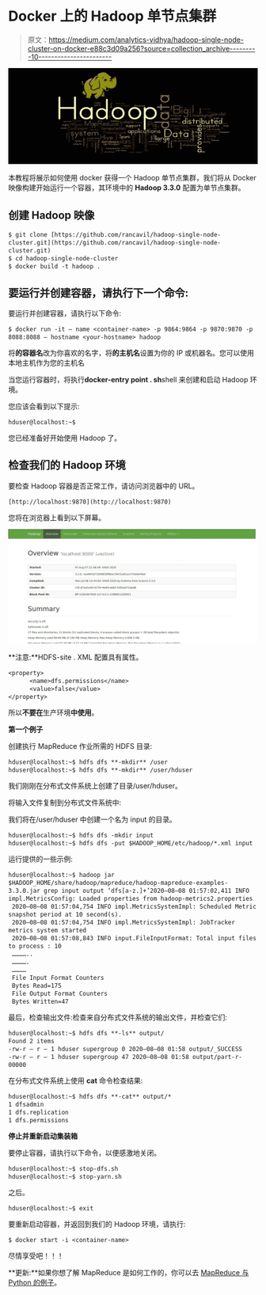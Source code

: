 # Docker 上的 Hadoop 单节点集群

> 原文：<https://medium.com/analytics-vidhya/hadoop-single-node-cluster-on-docker-e88c3d09a256?source=collection_archive---------10----------------------->

![](img/181da60dc2986ade4b6b64bba4df0449.png)

本教程将展示如何使用 docker 获得一个 Hadoop 单节点集群，我们将从 Docker 映像构建开始运行一个容器，其环境中的 **Hadoop 3.3.0** 配置为单节点集群。

## 创建 Hadoop 映像

```
$ git clone [https://github.com/rancavil/hadoop-single-node-cluster.git](https://github.com/rancavil/hadoop-single-node-cluster.git)
$ cd hadoop-single-node-cluster
$ docker build -t hadoop .
```

## 要运行并创建容器，请执行下一个命令:

要运行并创建容器，请执行以下命令:

```
$ docker run -it — name <container-name> -p 9864:9864 -p 9870:9870 -p 8088:8088 — hostname <your-hostname> hadoop
```

将**的容器名**改为你喜欢的名字，将**的主机名**设置为你的 IP 或机器名。您可以使用本地主机作为您的主机名

当您运行容器时，将执行**docker-entry point . sh**shell 来创建和启动 Hadoop 环境。

您应该会看到以下提示:

```
hduser@localhost:~$
```

您已经准备好开始使用 Hadoop 了。

## 检查我们的 Hadoop 环境

要检查 Hadoop 容器是否正常工作，请访问浏览器中的 URL。

```
[http://localhost:9870](http://localhost:9870)
```

您将在浏览器上看到以下屏幕。

![](img/8acd8ebb951f2cb20f02b0198bc7f103.png)

**注意:**HDFS-site . XML 配置具有属性。

```
<property>
      <name>dfs.permissions</name>
      <value>false</value>
</property>
```

所以**不要在**生产环境**中使用**。

**第一个例子**

创建执行 MapReduce 作业所需的 HDFS 目录:

```
hduser@localhost:~$ hdfs dfs **-mkdir** /user
hduser@localhost:~$ hdfs dfs **-mkdir** /user/hduser
```

我们刚刚在分布式文件系统上创建了目录/user/hduser。

将输入文件复制到分布式文件系统中:

我们将在/user/hduser 中创建一个名为 input 的目录。

```
hduser@localhost:~$ hdfs dfs -mkdir input
hduser@localhost:~$ hdfs dfs -put $HADOOP_HOME/etc/hadoop/*.xml input
```

运行提供的一些示例:

```
hduser@localhost:~$ hadoop jar $HADOOP_HOME/share/hadoop/mapreduce/hadoop-mapreduce-examples-3.3.0.jar grep input output ‘dfs[a-z.]+’2020–08–08 01:57:02,411 INFO impl.MetricsConfig: Loaded properties from hadoop-metrics2.properties
 2020–08–08 01:57:04,754 INFO impl.MetricsSystemImpl: Scheduled Metric snapshot period at 10 second(s).
 2020–08–08 01:57:04,754 INFO impl.MetricsSystemImpl: JobTracker metrics system started
 2020–08–08 01:57:08,843 INFO input.FileInputFormat: Total input files to process : 10
 …………..
 ………….
 …………
 File Input Format Counters
 Bytes Read=175
 File Output Format Counters
 Bytes Written=47
```

最后，检查输出文件:检查来自分布式文件系统的输出文件，并检查它们:

```
hduser@localhost:~$ hdfs dfs **-ls** output/
Found 2 items
-rw-r — r — 1 hduser supergroup 0 2020–08–08 01:58 output/_SUCCESS
-rw-r — r — 1 hduser supergroup 47 2020–08–08 01:58 output/part-r-00000
```

在分布式文件系统上使用 **cat** 命令检查结果:

```
hduser@localhost:~$ hdfs dfs **-cat** output/*
1 dfsadmin
1 dfs.replication
1 dfs.permissions
```

**停止并重新启动集装箱**

要停止容器，请执行以下命令，以便感激地关闭。

```
hduser@localhost:~$ stop-dfs.sh
hduser@localhost:~$ stop-yarn.sh
```

之后。

```
hduser@localhost:~$ exit
```

要重新启动容器，并返回到我们的 Hadoop 环境，请执行:

```
$ docker start -i <container-name>
```

尽情享受吧！！！

**更新:**如果你想了解 MapReduce 是如何工作的，你可以去 [MapReduce 与 Python 的例子](/@rancavil/mapreduce-example-with-python-b435a9858718)。